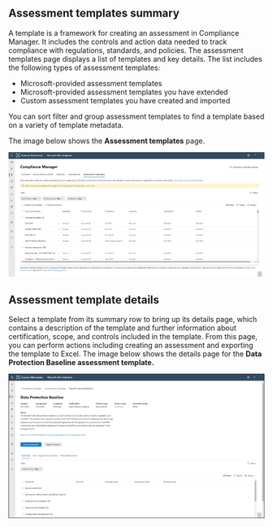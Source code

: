## Assessment templates summary
A template is a framework for creating an assessment in Compliance Manager. It includes the controls and action data needed to track compliance with regulations, standards, and policies. The assessment templates page displays a list of templates and key details. The list includes the following types of assessment templates:
- Microsoft-provided assessment templates
- Microsoft-provided assessment templates you have extended
- Custom assessment templates you have created and imported

You can sort filter and group assessment templates to find a template based on a variety of template metadata.

The image below shows the **Assessment templates** page.

  ![Assessment templates page](../media/assessments-templates.png)

## Assessment template details
Select a template from its summary row to bring up its details page, which contains a description of the template and further information about certification, scope, and controls included in the template. From this page, you can perform actions including creating an assessment and exporting the template to Excel. The image below shows the details page for the **Data Protection Baseline assessment template.**

  ![Data Protection Baseline assessment template](../media/assessment-template-details.png)